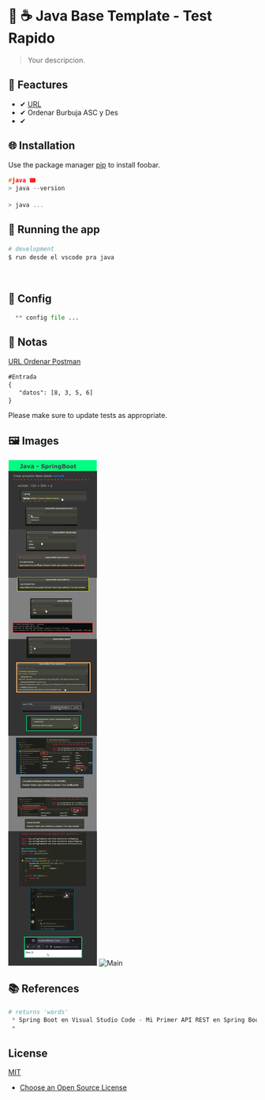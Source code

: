 

# 💎 ☕ Java Base Template - Test Rapido

> Your descripcion.

## 📌 Feactures

 * ✔ [URL](http://localhost:8080/api/v1/inicio)
 * ✔ Ordenar Burbuja ASC y Des
 * ✔ 

## 🌐 Installation

Use the package manager [pip](https://pip.pypa.io/en/stable/) to install foobar.

```c
#java 📟
> java --version

> java ...
```

## 🔰 Running the app

```bash
# development
$ run desde el vscode pra java

 
```

## 📐 Config
```python
  ** config file ...
```

## 📝 Notas

[URL Ordenar Postman](http://localhost:8080/api/v1/ordenar)
```
#Entrada
{
   "datos": [8, 3, 5, 6]
}
```

Please make sure to update tests as appropriate.

## 🖼 Images
  <img src=main.jpg alt="Main"/>
  <img src=main2.jpg alt="Main"/>

## 📚 References

```python
# returns 'words'
 * Spring Boot en Visual Studio Code - Mi Primer API REST en Spring Boot en menos de 5 minutos - YT
 * 

```

## License

[MIT](https://choosealicense.com/licenses/mit/)

* [Choose an Open Source License](https://choosealicense.com)